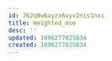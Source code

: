 ```yaml
---
id: 762q0w6ayzx6vyv2nis1nxi
title: Weighted_mse
desc: ''
updated: 1696277825834
created: 1696277825834
---
```

